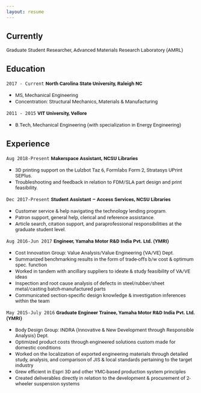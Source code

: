 ```yaml
---
layout: resume
---
```


<!---No Title-->

## Currently

<span style="font-family:San Francisco, Roboto, Segoe UI; font-size:10pt;"> Graduate Student Researcher, Advanced Materials Research Laboratory (AMRL) </span> 

## Education

`2017 - Current`
__<span style="font-family:San Francisco, Roboto, Segoe UI; font-size:10pt;"> North Carolina State University, Raleigh NC </span>__
- <span style="font-family:San Francisco, Roboto, Segoe UI; font-size:10pt;"> MS, Mechanical Engineering </span>
- <span style="font-family:San Francisco, Roboto, Segoe UI; font-size:10pt;"> Concentration: Structural Mechanics, Materials & Manufacturing </span>

`2011 - 2015`
__<span style="font-family:San Francisco, Roboto, Segoe UI; font-size:10pt;"> VIT  University, Vellore </span>__
- <span style="font-family:San Francisco, Roboto, Segoe UI; font-size:10pt;">B.Tech, Mechanical Engineering (with specialization in Energy Engineering) </span>


## Experience

`Aug 2018-Present`
 __<span style="font-family:San Francisco, Roboto, Segoe UI; font-size:10pt;"> Makerspace Assistant, NCSU Libraries  </span>__
- <span style="font-family:San Francisco, Roboto, Segoe UI; font-size:10pt;"> 3D printing support on the Lulzbot Taz 6, Formlabs Form 2, Stratasys UPrint SEPlus.  </span>
- <span style="font-family:San Francisco, Roboto, Segoe UI; font-size:10pt;"> Troubleshooting and feedback in relation to FDM/SLA part design and print feasibility. </span>

`Dec 2017-Present`
__<span style="font-family:San Francisco, Roboto, Segoe UI; font-size:10pt;"> Student Assistant – Access Services, NCSU Libraries </span>__
- <span style="font-family:San Francisco, Roboto, Segoe UI; font-size:10pt;"> Customer service & help navigating the technology lending program.  </span>
- <span style="font-family:San Francisco, Roboto, Segoe UI; font-size:10pt;"> Patron support, general help, clerical and reference assistance.  </span>
- <span style="font-family:San Francisco, Roboto, Segoe UI; font-size:10pt;"> Article search, citation support, and paraprofessional responsibilities at the graduate student level. </span>

`Aug 2016-Jun 2017`
__<span style="font-family:San Francisco, Roboto, Segoe UI; font-size:10pt;"> Engineer, Yamaha Motor R&D India Pvt. Ltd. (YMRI) </span>__
- <span style="font-family:San Francisco, Roboto, Segoe UI; font-size:10pt;"> Cost Innovation Group: Value Analysis/Value Engineering (VA/VE) Dept. </span>
- <span style="font-family:San Francisco, Roboto, Segoe UI; font-size:10pt;"> Summarized benchmarking results in the form of trade-offs b/w cost & optimum spec. function </span>
- <span style="font-family:San Francisco, Roboto, Segoe UI; font-size:10pt;"> Worked in tandem with ancillary suppliers to ideate & study feasibility of VA/VE ideas </span>
- <span style="font-family:San Francisco, Roboto, Segoe UI; font-size:10pt;"> Inspection and root cause analysis of defects in steel/rubber/sheet metal/casting batch-manufactured parts </span>
- <span style="font-family:San Francisco, Roboto, Segoe UI; font-size:10pt;"> Communicated section-specific design knowledge & investigation inferences within the team </span>

`May 2015-July 2016`
__<span style="font-family:San Francisco, Roboto, Segoe UI; font-size:10pt;"> Graduate Engineer Trainee, Yamaha Motor R&D India Pvt. Ltd. (YMRI)</span>__
- <span style="font-family:San Francisco, Roboto, Segoe UI; font-size:10pt;"> Body Design Group: INDRA (Innovative & New Development through Responsible Analysis) Dept. </span>
- <span style="font-family:San Francisco, Roboto, Segoe UI; font-size:10pt;"> Optimized product costs through engineered solutions custom made for domestic conditions </span>
- <span style="font-family:San Francisco, Roboto, Segoe UI; font-size:10pt;"> Worked on the localization of exported engineering materials through detailed study, analysis, and comparison of JIS & local standards pertaining to the target industry </span>
- <span style="font-family:San Francisco, Roboto, Segoe UI; font-size:10pt;"> Grew efficient in Espri 3D and other YMC-based production system principles </span>
- <span style="font-family:San Francisco, Roboto, Segoe UI; font-size:10pt;"> Created deliverables directly in relation to the development & procurement of 2-wheeler suspension systems </span>



<!-- ### Footer-->
<!-- Last updated: Nov 2018 -->



